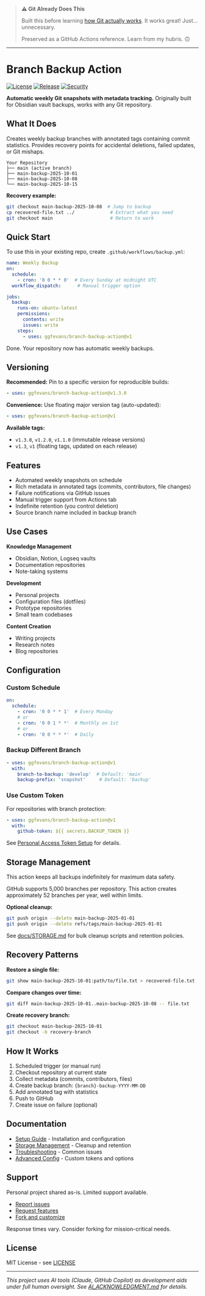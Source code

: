 > **⚠️ Git Already Does This**
> 
> Built this before learning [how Git actually works](https://github.blog/open-source/git/how-to-undo-almost-anything-with-git/). It works great! Just... unnecessary.
> 
> Preserved as a GitHub Actions reference. Learn from my hubris. 🙃

---

# Branch Backup Action

[![License](https://img.shields.io/github/license/ggfevans/branch-backup-action)](https://github.com/ggfevans/branch-backup-action/blob/main/LICENSE)
[![Release](https://img.shields.io/github/v/release/ggfevans/branch-backup-action)](https://github.com/ggfevans/branch-backup-action/releases)
[![Security](https://github.com/ggfevans/branch-backup-action/actions/workflows/scorecard.yml/badge.svg)](https://github.com/ggfevans/branch-backup-action/actions/workflows/scorecard.yml)

**Automatic weekly Git snapshots with metadata tracking.** Originally built for Obsidian vault backups, works with any Git repository.

## What It Does

Creates weekly backup branches with annotated tags containing commit statistics. Provides recovery points for accidental deletions, failed updates, or Git mishaps.

```
Your Repository
├── main (active branch)
├── main-backup-2025-10-01
├── main-backup-2025-10-08
└── main-backup-2025-10-15
```

**Recovery example:**
```bash
git checkout main-backup-2025-10-08  # Jump to backup
cp recovered-file.txt ../             # Extract what you need
git checkout main                     # Return to work
```

## Quick Start

To use this in your existing repo, create `.github/workflows/backup.yml`:

```yaml
name: Weekly Backup
on:
  schedule:
    - cron: '0 0 * * 0'  # Every Sunday at midnight UTC
  workflow_dispatch:      # Manual trigger option

jobs:
  backup:
    runs-on: ubuntu-latest
    permissions:
      contents: write
      issues: write
    steps:
      - uses: ggfevans/branch-backup-action@v1
```

Done. Your repository now has automatic weekly backups.

## Versioning

**Recommended:** Pin to a specific version for reproducible builds:
```yaml
- uses: ggfevans/branch-backup-action@v1.3.0
```

**Convenience:** Use floating major version tag (auto-updated):
```yaml
- uses: ggfevans/branch-backup-action@v1
```

**Available tags:**
- `v1.3.0`, `v1.2.0`, `v1.1.0` (immutable release versions)
- `v1.3`, `v1` (floating tags, updated on each release)

## Features

- Automated weekly snapshots on schedule
- Rich metadata in annotated tags (commits, contributors, file changes)
- Failure notifications via GitHub issues
- Manual trigger support from Actions tab
- Indefinite retention (you control deletion)
- Source branch name included in backup branch

## Use Cases

**Knowledge Management**
- Obsidian, Notion, Logseq vaults
- Documentation repositories
- Note-taking systems

**Development**
- Personal projects
- Configuration files (dotfiles)
- Prototype repositories
- Small team codebases

**Content Creation**
- Writing projects
- Research notes
- Blog repositories

## Configuration

### Custom Schedule

```yaml
on:
  schedule:
    - cron: '0 0 * * 1'  # Every Monday
    # or
    - cron: '0 0 1 * *'  # Monthly on 1st
    # or  
    - cron: '0 0 * * *'  # Daily
```

### Backup Different Branch

```yaml
- uses: ggfevans/branch-backup-action@v1
  with:
    branch-to-backup: 'develop'  # Default: 'main'
    backup-prefix: 'snapshot'     # Default: 'backup'
```

### Use Custom Token

For repositories with branch protection:

```yaml
- uses: ggfevans/branch-backup-action@v1
  with:
    github-token: ${{ secrets.BACKUP_TOKEN }}
```

See [Personal Access Token Setup](docs/ADVANCED.md#personal-access-token-setup) for details.

## Storage Management

This action keeps all backups indefinitely for maximum data safety. 

GitHub supports 5,000 branches per repository. This action creates approximately 52 branches per year, well within limits.

**Optional cleanup:**
```bash
git push origin --delete main-backup-2025-01-01
git push origin --delete refs/tags/main-backup-2025-01-01
```

See [docs/STORAGE.md](docs/STORAGE.md) for bulk cleanup scripts and retention policies.

## Recovery Patterns

**Restore a single file:**
```bash
git show main-backup-2025-10-01:path/to/file.txt > recovered-file.txt
```

**Compare changes over time:**
```bash
git diff main-backup-2025-10-01..main-backup-2025-10-08 -- file.txt
```

**Create recovery branch:**
```bash
git checkout main-backup-2025-10-01
git checkout -b recovery-branch
```

## How It Works

1. Scheduled trigger (or manual run)
2. Checkout repository at current state
3. Collect metadata (commits, contributors, files)
4. Create backup branch: `{branch}-backup-YYYY-MM-DD`
5. Add annotated tag with statistics
6. Push to GitHub
7. Create issue on failure (optional)

## Documentation

- [Setup Guide](docs/SETUP_GUIDE.md) - Installation and configuration
- [Storage Management](docs/STORAGE.md) - Cleanup and retention
- [Troubleshooting](docs/TROUBLESHOOTING.md) - Common issues
- [Advanced Config](docs/ADVANCED.md) - Custom tokens and options

## Support

Personal project shared as-is. Limited support available.

- [Report issues](https://github.com/ggfevans/branch-backup-action/issues)
- [Request features](https://github.com/ggfevans/branch-backup-action/issues)
- [Fork and customize](https://github.com/ggfevans/branch-backup-action/fork)

Response times vary. Consider forking for mission-critical needs.

## License

MIT License - see [LICENSE](LICENSE)

---

*This project uses AI tools (Claude, GitHub Copilot) as development aids under full human oversight. See [AI_ACKNOWLEDGMENT.md](AI_ACKNOWLEDGMENT.md) for details.*
